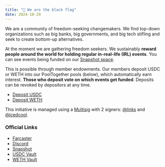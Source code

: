 ```yaml
---
title: "🏴 We are the black flag"
date: 2024-10-29
---
```


We are a community of freedom-seeking changemakers.  We find top-down organizations such as big banks, big governments, and big tech stifling and seek to create bottom-up alternatives.

At the moment we are gathering freedom seekers.  We sustainably **reward people around the world for holding regular in-real-life (IRL) events**.  You can see events being funded on our [Snapshot space](https://snapshot.box/#/s:black-flag.eth). 

This is possible through member endowments.  Our members deposit USDC or WETH into our PoolTogether pools (below), which automatically earn interest.  **Those who deposit vote on which events get funded**.  Deposits can be revoked by depositors at any time.
* [Deposit USDC](https://app.cabana.fi/vault/8453/0x119d2bc7bb9b94f5518ce30169457ff358b47535)
* [Deposit WETH](https://app.cabana.fi/vault/8453/0x23Cd31beEc8980E7F8AEb7E76D45Fe3da4de1592)

This initiative is managed using a [Multisig](https://basescan.org/address/0xc9Dd18f35E406Bf94cf937c6aAE618D7e84A6A6d) with 2 signers: [@links](https://warpcast.com/links) and [@icedcool](https://warpcast.com/icedcool).

### Official Links

* [Farcaster](https://warpcast.com/~/channel/blackflag)
* [Discord](https://discord.gg/blackflagdao)
* [Snapshot](https://snapshot.box/#/s:black-flag.eth)
* [USDC Vault](https://app.cabana.fi/vault/8453/0x119d2bc7bb9b94f5518ce30169457ff358b4753)
* [WETH Vault](https://app.cabana.fi/vault/8453/0x23Cd31beEc8980E7F8AEb7E76D45Fe3da4de1592)

